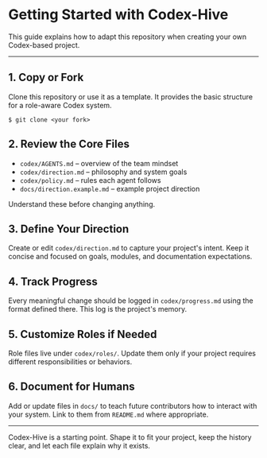 # Getting Started with Codex-Hive

This guide explains how to adapt this repository when creating your own Codex-based project.

---

## 1. Copy or Fork

Clone this repository or use it as a template. It provides the basic structure for a role-aware Codex system.

```
$ git clone <your fork>
```

## 2. Review the Core Files

- `codex/AGENTS.md` – overview of the team mindset
- `codex/direction.md` – philosophy and system goals
- `codex/policy.md` – rules each agent follows
- `docs/direction.example.md` – example project direction

Understand these before changing anything.

## 3. Define Your Direction

Create or edit `codex/direction.md` to capture your project's intent. Keep it concise and focused on goals, modules, and documentation expectations.

## 4. Track Progress

Every meaningful change should be logged in `codex/progress.md` using the format defined there. This log is the project's memory.

## 5. Customize Roles if Needed

Role files live under `codex/roles/`. Update them only if your project requires different responsibilities or behaviors.

## 6. Document for Humans

Add or update files in `docs/` to teach future contributors how to interact with your system. Link to them from `README.md` where appropriate.

---

Codex-Hive is a starting point. Shape it to fit your project, keep the history clear, and let each file explain why it exists.
